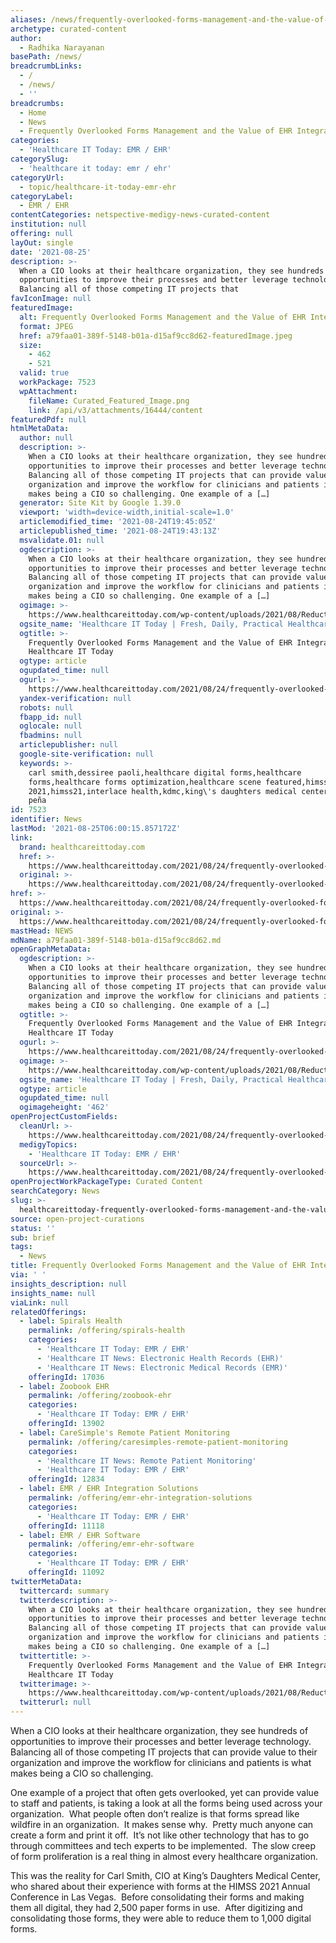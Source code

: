 ```yaml
---
aliases: /news/frequently-overlooked-forms-management-and-the-value-of-ehr-integration
archetype: curated-content
author:
  - Radhika Narayanan
basePath: /news/
breadcrumbLinks:
  - /
  - /news/
  - ''
breadcrumbs:
  - Home
  - News
  - Frequently Overlooked Forms Management and the Value of EHR Integration
categories:
  - 'Healthcare IT Today: EMR / EHR'
categorySlug:
  - 'healthcare it today: emr / ehr'
categoryUrl:
  - topic/healthcare-it-today-emr-ehr
categoryLabel:
  - EMR / EHR
contentCategories: netspective-medigy-news-curated-content
institution: null
offering: null
layOut: single
date: '2021-08-25'
description: >-
  When a CIO looks at their healthcare organization, they see hundreds of
  opportunities to improve their processes and better leverage technology.&nbsp;
  Balancing all of those competing IT projects that
favIconImage: null
featuredImage:
  alt: Frequently Overlooked Forms Management and the Value of EHR Integration
  format: JPEG
  href: a79faa01-389f-5148-b01a-d15af9cc8d62-featuredImage.jpeg
  size:
    - 462
    - 521
  valid: true
  workPackage: 7523
  wpAttachment:
    fileName: Curated_Featured_Image.png
    link: /api/v3/attachments/16444/content
featuredPdf: null
htmlMetaData:
  author: null
  description: >-
    When a CIO looks at their healthcare organization, they see hundreds of
    opportunities to improve their processes and better leverage technology.
    Balancing all of those competing IT projects that can provide value to their
    organization and improve the workflow for clinicians and patients is what
    makes being a CIO so challenging. One example of a […]
  generator: Site Kit by Google 1.39.0
  viewport: 'width=device-width,initial-scale=1.0'
  articlemodified_time: '2021-08-24T19:45:05Z'
  articlepublished_time: '2021-08-24T19:43:13Z'
  msvalidate.01: null
  ogdescription: >-
    When a CIO looks at their healthcare organization, they see hundreds of
    opportunities to improve their processes and better leverage technology.
    Balancing all of those competing IT projects that can provide value to their
    organization and improve the workflow for clinicians and patients is what
    makes being a CIO so challenging. One example of a […]
  ogimage: >-
    https://www.healthcareittoday.com/wp-content/uploads/2021/08/Reduction-in-Forms-at-KDMC.png
  ogsite_name: 'Healthcare IT Today | Fresh, Daily, Practical Healthcare IT Insights'
  ogtitle: >-
    Frequently Overlooked Forms Management and the Value of EHR Integration |
    Healthcare IT Today
  ogtype: article
  ogupdated_time: null
  ogurl: >-
    https://www.healthcareittoday.com/2021/08/24/frequently-overlooked-forms-management-and-the-value-of-ehr-integration/
  yandex-verification: null
  robots: null
  fbapp_id: null
  oglocale: null
  fbadmins: null
  articlepublisher: null
  google-site-verification: null
  keywords: >-
    carl smith,dessiree paoli,healthcare digital forms,healthcare
    forms,healthcare forms optimization,healthcare scene featured,himss,himss
    2021,himss21,interlace health,kdmc,king\'s daughters medical center,maggie
    peña
id: 7523
identifier: News
lastMod: '2021-08-25T06:00:15.857172Z'
link:
  brand: healthcareittoday.com
  href: >-
    https://www.healthcareittoday.com/2021/08/24/frequently-overlooked-forms-management-and-the-value-of-ehr-integration/
  original: >-
    https://www.healthcareittoday.com/2021/08/24/frequently-overlooked-forms-management-and-the-value-of-ehr-integration/
href: >-
  https://www.healthcareittoday.com/2021/08/24/frequently-overlooked-forms-management-and-the-value-of-ehr-integration/
original: >-
  https://www.healthcareittoday.com/2021/08/24/frequently-overlooked-forms-management-and-the-value-of-ehr-integration/
mastHead: NEWS
mdName: a79faa01-389f-5148-b01a-d15af9cc8d62.md
openGraphMetaData:
  ogdescription: >-
    When a CIO looks at their healthcare organization, they see hundreds of
    opportunities to improve their processes and better leverage technology.
    Balancing all of those competing IT projects that can provide value to their
    organization and improve the workflow for clinicians and patients is what
    makes being a CIO so challenging. One example of a […]
  ogtitle: >-
    Frequently Overlooked Forms Management and the Value of EHR Integration |
    Healthcare IT Today
  ogurl: >-
    https://www.healthcareittoday.com/2021/08/24/frequently-overlooked-forms-management-and-the-value-of-ehr-integration/
  ogimage: >-
    https://www.healthcareittoday.com/wp-content/uploads/2021/08/Reduction-in-Forms-at-KDMC.png
  ogsite_name: 'Healthcare IT Today | Fresh, Daily, Practical Healthcare IT Insights'
  ogtype: article
  ogupdated_time: null
  ogimageheight: '462'
openProjectCustomFields:
  cleanUrl: >-
    https://www.healthcareittoday.com/2021/08/24/frequently-overlooked-forms-management-and-the-value-of-ehr-integration/
  medigyTopics:
    - 'Healthcare IT Today: EMR / EHR'
  sourceUrl: >-
    https://www.healthcareittoday.com/2021/08/24/frequently-overlooked-forms-management-and-the-value-of-ehr-integration/
openProjectWorkPackageType: Curated Content
searchCategory: News
slug: >-
  healthcareittoday-frequently-overlooked-forms-management-and-the-value-of-ehr-integration
source: open-project-curations
status: ''
sub: brief
tags:
  - News
title: Frequently Overlooked Forms Management and the Value of EHR Integration
via: ' '
insights_description: null
insights_name: null
viaLink: null
relatedOfferings:
  - label: Spirals Health
    permalink: /offering/spirals-health
    categories:
      - 'Healthcare IT Today: EMR / EHR'
      - 'Healthcare IT News: Electronic Health Records (EHR)'
      - 'Healthcare IT News: Electronic Medical Records (EMR)'
    offeringId: 17036
  - label: Zoobook EHR
    permalink: /offering/zoobook-ehr
    categories:
      - 'Healthcare IT Today: EMR / EHR'
    offeringId: 13902
  - label: CareSimple's Remote Patient Monitoring
    permalink: /offering/caresimples-remote-patient-monitoring
    categories:
      - 'Healthcare IT News: Remote Patient Monitoring'
      - 'Healthcare IT Today: EMR / EHR'
    offeringId: 12834
  - label: EMR / EHR Integration Solutions
    permalink: /offering/emr-ehr-integration-solutions
    categories:
      - 'Healthcare IT Today: EMR / EHR'
    offeringId: 11118
  - label: EMR / EHR Software
    permalink: /offering/emr-ehr-software
    categories:
      - 'Healthcare IT Today: EMR / EHR'
    offeringId: 11092
twitterMetaData:
  twittercard: summary
  twitterdescription: >-
    When a CIO looks at their healthcare organization, they see hundreds of
    opportunities to improve their processes and better leverage technology.
    Balancing all of those competing IT projects that can provide value to their
    organization and improve the workflow for clinicians and patients is what
    makes being a CIO so challenging. One example of a […]
  twittertitle: >-
    Frequently Overlooked Forms Management and the Value of EHR Integration |
    Healthcare IT Today
  twitterimage: >-
    https://www.healthcareittoday.com/wp-content/uploads/2021/08/Reduction-in-Forms-at-KDMC.png
  twitterurl: null
---
```

<p>When a CIO looks at their healthcare organization, they see hundreds of opportunities to improve their processes and better leverage technology.&nbsp; Balancing all of those competing IT projects that can provide value to their organization and improve the workflow for clinicians and patients is what makes being a CIO so challenging.</p><p>One example of a project that often gets overlooked, yet can provide value to staff and patients, is taking a look at all the forms being used across your organization.&nbsp; What people often don’t realize is that forms spread like wildfire in an organization.&nbsp; It makes sense why.&nbsp; Pretty much anyone can create a form and print it off.&nbsp; It’s not like other technology that has to go through committees and tech experts to be implemented.&nbsp; The slow creep of form proliferation is a real thing in almost every healthcare organization.</p><p>This was the reality for Carl Smith, CIO at King’s Daughters Medical Center, who shared about their experience with forms at the HIMSS 2021 Annual Conference in Las Vegas.&nbsp; Before consolidating their forms and making them all digital, they had 2,500 paper forms in use.&nbsp; After digitizing and consolidating those forms, they were able to reduce them to 1,000 digital forms.</p>